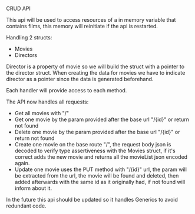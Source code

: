 CRUD API

This api will be used to access resources of a in memory variable that contains films, this memory will reinitiate if the api is restarted.

Handling 2 structs:
- Movies
- Directors

Director is a property of movie so we will build the struct with a pointer to the director struct.
When creating the data for movies we have to indicate director as a pointer since the data is generated beforehand.

Each handler will provide access to each method.

The API now handles all requests:

- Get all movies with "/"
- Get one movie by the param provided after the base url "/{id}" or return not found
- Delete one movie by the param provided after the base url "/{id}" or return not found
- Create one movie on the base route "/", the request body json is decoded to verify type assertiveness with the Movies struct, if it's correct adds the new movie and returns all the movieList json encoded again.
- Update one movie uses the PUT method with "/{id}" url, the param will be extracted from the url, the movie will be found and deleted, then added afterwards with the same id as it originally had, if not found will inform about it.

In the future this api should be updated so it handles Generics to avoid redundant code.
